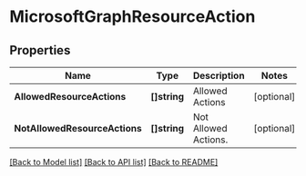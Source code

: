 # MicrosoftGraphResourceAction

## Properties

Name | Type | Description | Notes
------------ | ------------- | ------------- | -------------
**AllowedResourceActions** | **[]string** | Allowed Actions | [optional] 
**NotAllowedResourceActions** | **[]string** | Not Allowed Actions. | [optional] 

[[Back to Model list]](../README.md#documentation-for-models) [[Back to API list]](../README.md#documentation-for-api-endpoints) [[Back to README]](../README.md)


